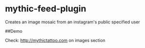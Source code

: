 # mythic-feed-plugin
Creates an image mosaic from an instagram's public specified user

##Demo

Check: http://mythictattoo.com on images section
